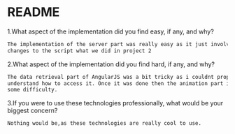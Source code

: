 # README



1.What aspect of the implementation did you find easy, if any, and why?


```sh
The implementation of the server part was really easy as it just involved a few 
changes to the script what we did in project 2
```

2.What aspect of the implementation did you find hard, if any, and why?

```sh
The data retrieval part of AngularJS was a bit tricky as i couldnt properly 
understand how to access it. Once it was done then the animation part imposed 
some difficulty. 
```
3.If you were to use these technologies professionally, what would be your biggest
concern?

```sh
Nothing would be,as these technologies are really cool to use.
```

